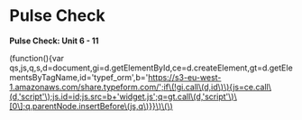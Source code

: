 # Pulse Check

**Pulse Check: Unit 6 - 11**

\(function\(\){var qs,js,q,s,d=document,gi=d.getElementById,ce=d.createElement,gt=d.getElementsByTagName,id='typef\_orm',b='https://s3-eu-west-1.amazonaws.com/share.typeform.com/';if\(!gi.call\(d,id\)\){js=ce.call\(d,'script'\);js.id=id;js.src=b+'widget.js';q=gt.call\(d,'script'\)\[0\];q.parentNode.insertBefore\(js,q\)}}\)\(\)

